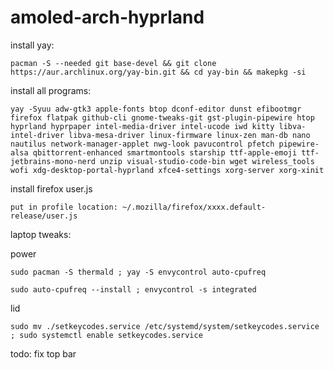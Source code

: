# amoled-arch-hyprland

install yay:
```
pacman -S --needed git base-devel && git clone https://aur.archlinux.org/yay-bin.git && cd yay-bin && makepkg -si
```

install all programs:
```
yay -Syuu adw-gtk3 apple-fonts btop dconf-editor dunst efibootmgr firefox flatpak github-cli gnome-tweaks-git gst-plugin-pipewire htop hyprland hyprpaper intel-media-driver intel-ucode iwd kitty libva-intel-driver libva-mesa-driver linux-firmware linux-zen man-db nano nautilus network-manager-applet nwg-look pavucontrol pfetch pipewire-alsa qbittorrent-enhanced smartmontools starship ttf-apple-emoji ttf-jetbrains-mono-nerd unzip visual-studio-code-bin wget wireless_tools wofi xdg-desktop-portal-hyprland xfce4-settings xorg-server xorg-xinit
```
install firefox user.js
```
put in profile location: ~/.mozilla/firefox/xxxx.default-release/user.js
```
laptop tweaks:

power
```
sudo pacman -S thermald ; yay -S envycontrol auto-cpufreq
```
```
sudo auto-cpufreq --install ; envycontrol -s integrated
```
lid
```
sudo mv ./setkeycodes.service /etc/systemd/system/setkeycodes.service ; sudo systemctl enable setkeycodes.service
```

todo: fix top bar

